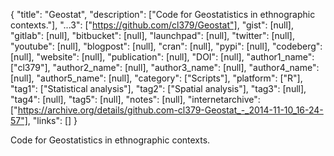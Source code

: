 {
  "title": "Geostat",
  "description": ["Code for Geostatistics in ethnographic contexts."],
  "...3": ["https://github.com/cl379/Geostat"],
  "gist": [null],
  "gitlab": [null],
  "bitbucket": [null],
  "launchpad": [null],
  "twitter": [null],
  "youtube": [null],
  "blogpost": [null],
  "cran": [null],
  "pypi": [null],
  "codeberg": [null],
  "website": [null],
  "publication": [null],
  "DOI": [null],
  "author1_name": ["cl379"],
  "author2_name": [null],
  "author3_name": [null],
  "author4_name": [null],
  "author5_name": [null],
  "category": ["Scripts"],
  "platform": ["R"],
  "tag1": ["Statistical analysis"],
  "tag2": ["Spatial analysis"],
  "tag3": [null],
  "tag4": [null],
  "tag5": [null],
  "notes": [null],
  "internetarchive": ["https://archive.org/details/github.com-cl379-Geostat_-_2014-11-10_16-24-57"],
  "links": []
}

<!-- Generated by csv2md.R – do not edit by hand -->

Code for Geostatistics in ethnographic contexts.